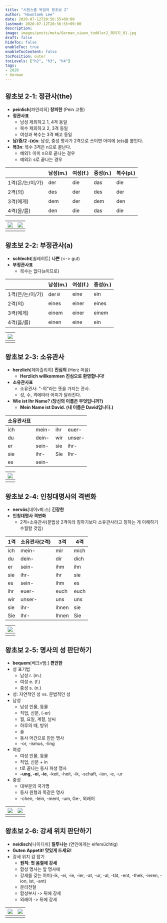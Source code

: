 ```yaml
---
title: "시원스쿨 독일어 왕초보 2"
author: "Hoontaek Lee"
date: 2020-07-12T20:56:55+09:00
lastmod: 2020-07-12T20:56:55+09:00
description:
image: images/posts/meta/German_siwon_toddler2_페이지_01.jpg
draft: false
hideToc: false
enableToc: true
enableTocContent: false
tocPosition: outer
tocLevels: ["h2", "h3", "h4"]
tags:
- 2020
- German
---
```


## 왕초보 2-1: 정관사(the)

- **peinlich**[파인리히] **창피한** (Pein 고통)
- **정관사표**
  - 남성 제외하고 1, 4격 동일
  - 복수 제외하고 2, 3격 동일
  - 여성과 복수는 3격 빼고 동일
- **남/중/2 -(e)s**: 남성, 중성 명사가 2격으로 쓰이면 어미에 (e)s를 붙인다.
- **복3n**: 복수 3격은 n으로 끝난다.
  - 예외1: 이미 n으로 끝나는 경우
  - 예외2: s로 끝나는 경우

|                  | 남성(m.) | 여성(f.) | 중성(n.) | 복수(pl.) |
| ---------------- | -------- | -------- | -------- | --------- |
| 1격(은/는/이/가) | der      | die      | das      | die       |
| 2격(의)          | des      | der      | des      | der       |
| 3격(에게)        | dem      | der      | dem      | den       |
| 4격(을/를)       | den      | die      | das      | die       |



| ![](/en/posts/독일어시원스쿨왕초보2/German_siwon_toddler2_페이지_02.jpg) | ![](/en/posts/독일어시원스쿨왕초보2/German_siwon_toddler2_페이지_03.jpg) |
| :----------------------------------------------------------: | ------------------------------------------------------------ |
|                                                              |                                                              |

## 왕초보 2-2: 부정관사(a)

- **schlecht**[쉴레히트] **나쁜** (<-> gut)
- **부정관사표**
  - 복수는 없다(a이므로)

|                  | 남성(m.) | 여성(f.) | 중성(n.) |
| ---------------- | -------- | -------- | -------- |
| 1격(은/는/이/가) | derㄹ    | eine     | ein      |
| 2격(의)          | eines    | einer    | eines    |
| 3격(에게)        | einem    | einer    | einem    |
| 4격(을/를)       | einen    | eine     | ein      |



| ![](/en/posts/독일어시원스쿨왕초보2/German_siwon_toddler2_페이지_04.jpg) |
| :----------------------------------------------------------: |
|                                                              |

## 왕초보 2-3: 소유관사

- **herzlich**[헤아츨리히] **진심의** (Herz 마음)
  - **Herzlich willkommen 진심으로 환영합니다!**
- **소유관사표**
  - 소유관사: "-의"라는 뜻을 가지는 관사.
  - 성, 수, 격에따라 어미가 달라진다.
- **Wie ist Ihr Name? (당신의 이름은 무엇입니까?)**
  - **Mein Name ist David. (내 이름은 David입니다.)**

| 소유관사표 |       |      |        |
| ---------- | ----- | ---- | ------ |
| ich        | mein- | ihr  | euer-  |
| du         | dein- | wir  | unser- |
| er         | sein- | sie  | ihr-   |
| sie        | ihr-  | Sie  | Ihr-   |
| es         | sein- |      |        |



| ![](/en/posts/독일어시원스쿨왕초보2/German_siwon_toddler2_페이지_05.jpg) |
| :----------------------------------------------------------: |
|                                                              |

## 왕초보 2-4: 인칭대명사의 격변화

- **nervös**[네어v뵈:스] **긴장한**
- **인칭대명사 격변화**
  - 2격=소유관사(문법상 2격이라 칭하기보다 소유관사라고 칭하는 게 이해하기 수월할 것임)

| 1격  | 소유관사(2격) | 3격   | 4격  |
| ---- | ------------- | ----- | ---- |
| ich  | mein-         | mir   | mich |
| du   | dein-         | dir   | dich |
| er   | sein-         | ihm   | ihn  |
| sie  | ihr-          | ihr   | sie  |
| es   | sein-         | ihm   | es   |
| ihr  | euer-         | euch  | euch |
| wir  | unser-        | uns   | uns  |
| sie  | ihr-          | ihnen | sie  |
| Sie  | Ihr-          | Ihnen | Sie  |

| ![](/en/posts/독일어시원스쿨왕초보2/German_siwon_toddler2_페이지_06.jpg) |
| :----------------------------------------------------------: |
|                                                              |

## 왕초보 2-5: 명사의 성 판단하기

- **bequem**[베크v벰:] **편안한**
- 성 표기법
  - 남성 r. (m.)
  - 여성 e. (f.)
  - 중성 s. (n.)
- 성: 자연적인 성 vs. 문법적인 성
- 남성
  - 남성 인물, 동물
  - 직업, 신분, (-er)
  - 월, 요일, 계절, 날씨
  - 하루의 때, 방위
  - 술
  - 동사 어간으로 만든 명사
  - -or, -ismus, -ling
- 여성
  - 여성 인물, 동물
  - 직업, 신분 + in
  - t로 끝나는 동사 파생 명사
  - **-ung, -ei, -ie**, -keit, -heit, -ik, -schaft, -ion, -e, -ur
- 중성
  - 대부분의 국가명
  - 동사 원형과 똑같은 명사
  - -chen, -lein, -ment, -um, Ge-, 외래어

| ![](/en/posts/독일어시원스쿨왕초보2/German_siwon_toddler2_페이지_07.jpg) | ![](/en/posts/독일어시원스쿨왕초보2/German_siwon_toddler2_페이지_08.jpg) |
| :----------------------------------------------------------: | ------------------------------------------------------------ |
|                                                              |                                                              |

## 왕초보 2-6: 강세 위치 판단하기

- **neidisch**[나이디쉬] **질투나는** (연인에게는 eifersüchtig)
- **Guten Appetit! 맛있게 드세요!**
- 강세 위치 감 잡기
  - **원칙: 첫 음절에 강세**
  - 합성 명사는 앞 명사에
  - 강세를 갖는 어미(-ik, -ei, -ie, -ier, -at, -ur, -al, -tät, -ent, -thek, -ieren, -ion, ist, -ant)
  - 분리전철
  - 합성부사 -> 뒤에 강세
  - 외래어 -> 뒤에 강세

| ![](/en/posts/독일어시원스쿨왕초보2/German_siwon_toddler2_페이지_09.jpg) | ![](/en/posts/독일어시원스쿨왕초보2/German_siwon_toddler2_페이지_10.jpg) |
| :----------------------------------------------------------: | ------------------------------------------------------------ |
|                                                              |                                                              |